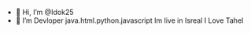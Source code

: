- 👋 Hi, I’m @Idok25
- 👀 I’m Devloper java.html.python.javascript
Im live in Isreal
I Love Tahel
<!---
Idok25/Idok25 is a ✨ special ✨ repository because its `README.md` (this file) appears on your GitHub profile.
You can click the Preview link to take a look at your changes.
--->
